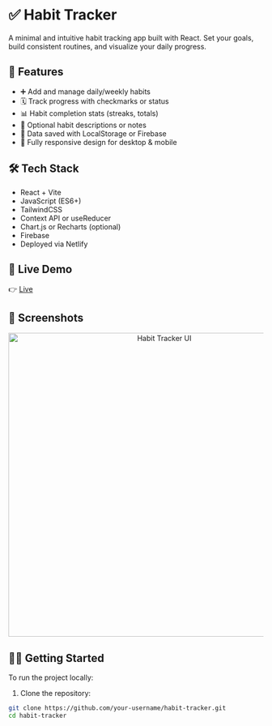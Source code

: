 # ✅ Habit Tracker

A minimal and intuitive habit tracking app built with React. Set your goals, build consistent routines, and visualize your daily progress.

## 🚀 Features

- ➕ Add and manage daily/weekly habits
- 🗓 Track progress with checkmarks or status
- 📊 Habit completion stats (streaks, totals)
- 📝 Optional habit descriptions or notes
- 💾 Data saved with LocalStorage or Firebase
- 📱 Fully responsive design for desktop & mobile

## 🛠 Tech Stack

- React + Vite
- JavaScript (ES6+)
- TailwindCSS
- Context API or useReducer
- Chart.js or Recharts (optional)
- Firebase
- Deployed via Netlify

## 🔗 Live Demo

👉 [Live](https://687e253d61c00d00703779c6--habitrtacker.netlify.app/)

## 📸 Screenshots

<p align="center">
  <img src="https://your-screenshot-link.png" alt="Habit Tracker UI" width="600"/>
</p>

## 🧑‍💻 Getting Started

To run the project locally:

1. Clone the repository:

```bash
git clone https://github.com/your-username/habit-tracker.git
cd habit-tracker
